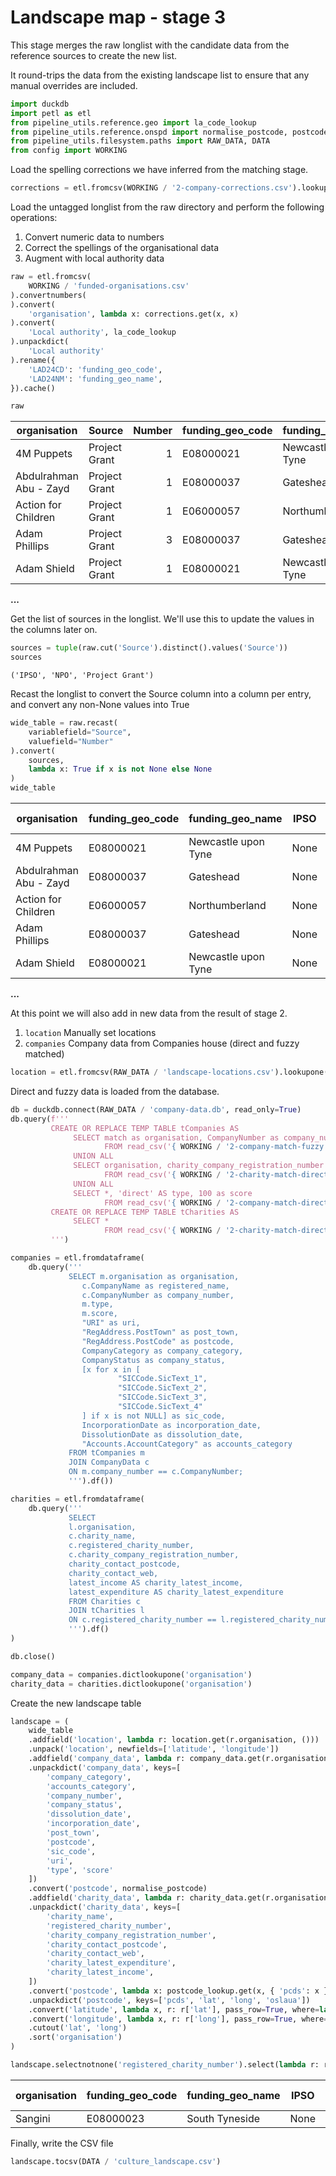 # Landscape map - stage 3

This stage merges the raw longlist with the candidate data from the reference sources to create the new list.

It round-trips the data from the existing landscape list to ensure that any manual overrides are included.


```python
import duckdb
import petl as etl
from pipeline_utils.reference.geo import la_code_lookup
from pipeline_utils.reference.onspd import normalise_postcode, postcode_lookup
from pipeline_utils.filesystem.paths import RAW_DATA, DATA
from config import WORKING
```

Load the spelling corrections we have inferred from the matching stage.


```python
corrections = etl.fromcsv(WORKING / '2-company-corrections.csv').lookupone('organisation', 'match')
```

Load the untagged longlist from the raw directory and perform the following operations:

1. Convert numeric data to numbers
2. Correct the spellings of the organisational data
3. Augment with local authority data


```python
raw = etl.fromcsv(
    WORKING / 'funded-organisations.csv'
).convertnumbers(
).convert(
    'organisation', lambda x: corrections.get(x, x)
).convert(
    'Local authority', la_code_lookup
).unpackdict(
    'Local authority'
).rename({
    'LAD24CD': 'funding_geo_code',
    'LAD24NM': 'funding_geo_name',
}).cache()

raw
```




<table class='petl'>
<thead>
<tr>
<th>organisation</th>
<th>Source</th>
<th>Number</th>
<th>funding_geo_code</th>
<th>funding_geo_name</th>
</tr>
</thead>
<tbody>
<tr>
<td>4M Puppets</td>
<td>Project Grant</td>
<td style='text-align: right'>1</td>
<td>E08000021</td>
<td>Newcastle upon Tyne</td>
</tr>
<tr>
<td>Abdulrahman Abu - Zayd</td>
<td>Project Grant</td>
<td style='text-align: right'>1</td>
<td>E08000037</td>
<td>Gateshead</td>
</tr>
<tr>
<td>Action for Children</td>
<td>Project Grant</td>
<td style='text-align: right'>1</td>
<td>E06000057</td>
<td>Northumberland</td>
</tr>
<tr>
<td>Adam Phillips</td>
<td>Project Grant</td>
<td style='text-align: right'>3</td>
<td>E08000037</td>
<td>Gateshead</td>
</tr>
<tr>
<td>Adam Shield</td>
<td>Project Grant</td>
<td style='text-align: right'>1</td>
<td>E08000021</td>
<td>Newcastle upon Tyne</td>
</tr>
</tbody>
</table>
<p><strong>...</strong></p>



Get the list of sources in the longlist. We'll use this to update the values in the columns later on.


```python
sources = tuple(raw.cut('Source').distinct().values('Source'))
sources
```




    ('IPSO', 'NPO', 'Project Grant')



Recast the longlist to convert the Source column into a column per entry, and convert any non-None values into True


```python
wide_table = raw.recast(
    variablefield="Source",
    valuefield="Number"
).convert(
    sources,
    lambda x: True if x is not None else None
)
wide_table
```




<table class='petl'>
<thead>
<tr>
<th>organisation</th>
<th>funding_geo_code</th>
<th>funding_geo_name</th>
<th>IPSO</th>
<th>NPO</th>
<th>Project Grant</th>
</tr>
</thead>
<tbody>
<tr>
<td>4M Puppets</td>
<td>E08000021</td>
<td>Newcastle upon Tyne</td>
<td>None</td>
<td>None</td>
<td>True</td>
</tr>
<tr>
<td>Abdulrahman Abu - Zayd</td>
<td>E08000037</td>
<td>Gateshead</td>
<td>None</td>
<td>None</td>
<td>True</td>
</tr>
<tr>
<td>Action for Children</td>
<td>E06000057</td>
<td>Northumberland</td>
<td>None</td>
<td>None</td>
<td>True</td>
</tr>
<tr>
<td>Adam Phillips</td>
<td>E08000037</td>
<td>Gateshead</td>
<td>None</td>
<td>None</td>
<td>True</td>
</tr>
<tr>
<td>Adam Shield</td>
<td>E08000021</td>
<td>Newcastle upon Tyne</td>
<td>None</td>
<td>None</td>
<td>True</td>
</tr>
</tbody>
</table>
<p><strong>...</strong></p>



At this point we will also add in new data from the result of stage 2.

1. `location` Manually set locations 
2. `companies` Company data from Companies house (direct and fuzzy matched)


```python
location = etl.fromcsv(RAW_DATA / 'landscape-locations.csv').lookupone('organisation', ['latitude', 'longitude'])
```

Direct and fuzzy data is loaded from the database.


```python
db = duckdb.connect(RAW_DATA / 'company-data.db', read_only=True)
db.query(f'''
         CREATE OR REPLACE TEMP TABLE tCompanies AS
              SELECT match as organisation, CompanyNumber as company_number, type, score
                     FROM read_csv('{ WORKING / '2-company-match-fuzzy.csv' }')
              UNION ALL
              SELECT organisation, charity_company_registration_number AS company_number, 'charity' AS type, 100 AS score
                     FROM read_csv('{ WORKING / '2-charity-match-direct.csv' }')
              UNION ALL
              SELECT *, 'direct' AS type, 100 as score
                     FROM read_csv('{ WORKING / '2-company-match-direct.csv' }');
         CREATE OR REPLACE TEMP TABLE tCharities AS
              SELECT *
                     FROM read_csv('{ WORKING / '2-charity-match-direct.csv' }');
         ''')

```


```python
companies = etl.fromdataframe(
    db.query('''
             SELECT m.organisation as organisation,
                c.CompanyName as registered_name,
                c.CompanyNumber as company_number,
                m.type,
                m.score,
                "URI" as uri,
                "RegAddress.PostTown" as post_town,
                "RegAddress.PostCode" as postcode,
                CompanyCategory as company_category,
                CompanyStatus as company_status,
                [x for x in [
                        "SICCode.SicText_1",
                        "SICCode.SicText_2",
                        "SICCode.SicText_3",
                        "SICCode.SicText_4"
                ] if x is not NULL] as sic_code,
                IncorporationDate as incorporation_date,
                DissolutionDate as dissolution_date,
                "Accounts.AccountCategory" as accounts_category
             FROM tCompanies m
             JOIN CompanyData c
             ON m.company_number == c.CompanyNumber;
             ''').df())
```


```python
charities = etl.fromdataframe(
    db.query('''
             SELECT
             l.organisation,
             c.charity_name,
             c.registered_charity_number,
             c.charity_company_registration_number,
             charity_contact_postcode,
             charity_contact_web,
             latest_income AS charity_latest_income,
             latest_expenditure AS charity_latest_expenditure
             FROM Charities c
             JOIN tCharities l
             ON c.registered_charity_number == l.registered_charity_number
             ''').df()
)
```


```python
db.close()
```


```python
company_data = companies.dictlookupone('organisation')
charity_data = charities.dictlookupone('organisation')
```

Create the new landscape table


```python
landscape = (
    wide_table
    .addfield('location', lambda r: location.get(r.organisation, ()))
    .unpack('location', newfields=['latitude', 'longitude'])
    .addfield('company_data', lambda r: company_data.get(r.organisation, {}))
    .unpackdict('company_data', keys=[
        'company_category',
        'accounts_category',
        'company_number',
        'company_status',
        'dissolution_date',
        'incorporation_date',
        'post_town',
        'postcode',
        'sic_code',
        'uri',
        'type', 'score'
    ])
    .convert('postcode', normalise_postcode)
    .addfield('charity_data', lambda r: charity_data.get(r.organisation, {}))
    .unpackdict('charity_data', keys=[
        'charity_name',
        'registered_charity_number',
        'charity_company_registration_number',
        'charity_contact_postcode',
        'charity_contact_web',
        'charity_latest_expenditure',
        'charity_latest_income',
    ])
    .convert('postcode', lambda x: postcode_lookup.get(x, { 'pcds': x }))
    .unpackdict('postcode', keys=['pcds', 'lat', 'long', 'oslaua'])
    .convert('latitude', lambda x, r: r['lat'], pass_row=True, where=lambda r: r['latitude'] == None and r['lat'] != None)
    .convert('longitude', lambda x, r: r['long'], pass_row=True, where=lambda r: r['longitude'] == None and r['long'] != None)
    .cutout('lat', 'long')
    .sort('organisation')
)
```


```python
landscape.selectnotnone('registered_charity_number').select(lambda r: r.company_number != r.charity_company_registration_number)
```




<table class='petl'>
<thead>
<tr>
<th>organisation</th>
<th>funding_geo_code</th>
<th>funding_geo_name</th>
<th>IPSO</th>
<th>NPO</th>
<th>Project Grant</th>
<th>latitude</th>
<th>longitude</th>
<th>company_category</th>
<th>accounts_category</th>
<th>company_number</th>
<th>company_status</th>
<th>dissolution_date</th>
<th>incorporation_date</th>
<th>post_town</th>
<th>sic_code</th>
<th>uri</th>
<th>type</th>
<th>score</th>
<th>charity_name</th>
<th>registered_charity_number</th>
<th>charity_company_registration_number</th>
<th>charity_contact_postcode</th>
<th>charity_contact_web</th>
<th>charity_latest_expenditure</th>
<th>charity_latest_income</th>
<th>pcds</th>
<th>oslaua</th>
</tr>
</thead>
<tbody>
<tr>
<td>Sangini</td>
<td>E08000023</td>
<td>South Tyneside</td>
<td>None</td>
<td>None</td>
<td>True</td>
<td>None</td>
<td>None</td>
<td>None</td>
<td>None</td>
<td>None</td>
<td>None</td>
<td>None</td>
<td>None</td>
<td>None</td>
<td>None</td>
<td>None</td>
<td>None</td>
<td>None</td>
<td>SANGINI</td>
<td style='text-align: right'>1124769</td>
<td>01124769</td>
<td>NE34 0RG</td>
<td>https://sanginiafriend.wordpress.com</td>
<td>43660</td>
<td>86708</td>
<td>None</td>
<td>None</td>
</tr>
</tbody>
</table>




Finally, write the CSV file


```python
landscape.tocsv(DATA / 'culture_landscape.csv')
```
